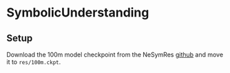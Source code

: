 # SymbolicUnderstanding

## Setup
Download the 100m model checkpoint from the NeSymRes [github](https://github.com/SymposiumOrganization/NeuralSymbolicRegressionThatScales?tab=readme-ov-file) and move it to `res/100m.ckpt`.
